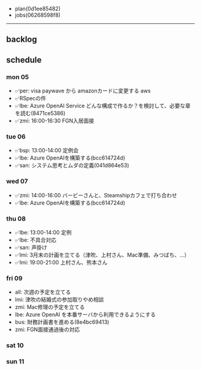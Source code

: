 
- plan(0d1ee85482)
- jobs(06268598f8)
---

## backlog

## schedule
### mon 05
- ✅per: visa paywave から amazonカードに変更する aws
- ✅RSpecの件
- ✅lbe: Azure OpenAI Service どんな構成で作るか？を検討して、必要な章を読む(8471ce5386)
- ✅zmi: 16:00-16:30 FGN入居面接
### tue 06
- ✅bsp: 13:00-14:00 定例会
- ✅lbe: Azure OpenAIを構築する(bcc614724d)
- ✅san: システム思考とムダの定義(041d864e53)
### wed 07
- ✅zmi: 14:00-16:00 バービーさんと、Steamshipカフェで打ち合わせ
- ✅lbe: Azure OpenAIを構築する(bcc614724d)
### thu 08
- ✅lbe: 13:00-14:00 定例
- ✅lbe: 不具合対応
- ✅san: 声掛け
- ✅lmi: 3月末の計画を立てる（津吹、上村さん、Mac準備、みつばち、...）
- ✅lmi: 19:00-21:00 上村さん、熊本さん
### fri 09
- all: 次週の予定を立てる
- lmi: 津吹の結婚式の参加取りやめ相談
- zmi: Mac修理の予定を立てる
- lbe: Azure OpenAI を本番サーバから利用できるようにする
- bus: 財務計画書を進める(8e4bc69413)
- zmi: FGN面接通過後の対応

### sat 10


### sun 11


